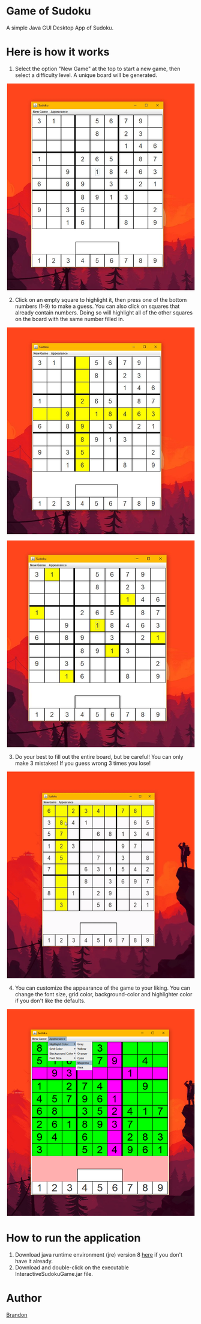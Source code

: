 # Game of Sudoku
A simple Java GUI Desktop App of Sudoku.

# Here is how it works
1. Select the option "New Game" at the top to start a new game, then select a difficulty level. A unique board will be generated.

<p align="center"><img src="nbproject/Instruction1.JPG" width="500" height="550"></p>

2. Click on an empty square to highlight it, then press one of the bottom numbers (1-9) to make a guess. You can also click on squares that already contain numbers. Doing so will highlight all of the other squares on the board with the same number filled in. 

<p align="center"><img src="nbproject/instruction2.JPG" width="500" height="550"></p>

<p align="center"><img src="nbproject/instruction2a.JPG" width="500" height="550"></p>

3. Do your best to fill out the entire board, but be careful! You can only make 3 mistakes! If you guess wrong 3 times you lose!

<p align="center"><img src="nbproject/instruction3a.gif" width="500" height="550"></p>

4. You can customize the appearance of the game to your liking. You can change the font size, grid color, background-color and highlighter color if you don't like the defaults. 

<p align="center"><img src="nbproject/instruction4.png" width="500" height="550"></p>

# How to run the application
1. Download java runtime environment (jre) version 8 <a href="https://www.oracle.com/technetwork/java/javase/downloads/jre8-downloads-2133155.html">here</a> if you don't have it already.
2. Download and double-click on the executable InteractiveSudokuGame.jar file.

# Author
<a href="https://github.com/btror">Brandon</a>


